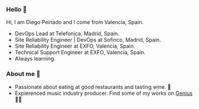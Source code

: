 ### Hello 👋

Hi, I am Diego Peinado and I come from Valencia, Spain. 

- DevOps Lead at Telefonica, Madrid, Spain.
- Site Reliability Engineer | DevOps at Sofinco, Madrid, Spain.
- Site Reliability Engineer at EXFO, Valencia, Spain.
- Technical Support Engineer at EXFO, Valencia, Spain.
- Always learning.

### About me 🙂

- Passionate about eating at good restaurants and tasting wine. 🍷
- Expierenced music industry producer. Find some of my works on [Genius](https://genius.com/artists/Dp-soundz) 🎹📀
